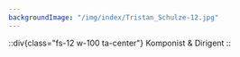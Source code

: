 ```yaml
---
backgroundImage: "/img/index/Tristan_Schulze-12.jpg"
---
```


::div{class="fs-12 w-100 ta-center"}
  Komponist & Dirigent
::

